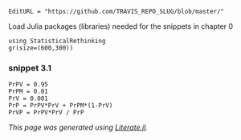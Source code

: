 ```@meta
EditURL = "https://github.com/TRAVIS_REPO_SLUG/blob/master/"
```

Load Julia packages (libraries) needed  for the snippets in chapter 0

```@example clip_01
using StatisticalRethinking
gr(size=(600,300))
```

### snippet 3.1

```@example clip_01
PrPV = 0.95
PrPM = 0.01
PrV = 0.001
PrP = PrPV*PrV + PrPM*(1-PrV)
PrVP = PrPV*PrV / PrP
```

*This page was generated using [Literate.jl](https://github.com/fredrikekre/Literate.jl).*

